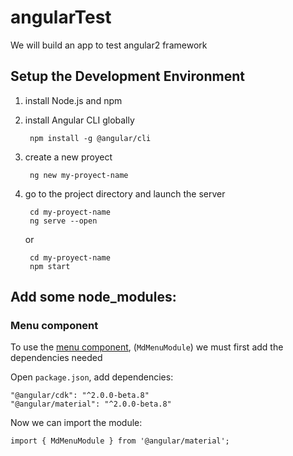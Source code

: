 # angularTest
We will build an app to test angular2 framework

## Setup the Development Environment
1. install Node.js and npm
2. install Angular CLI globally
		
		npm install -g @angular/cli
3. create a new proyect

		ng new my-proyect-name
4. go to the project directory and launch the server

		cd my-proyect-name
		ng serve --open 

	or

		cd my-proyect-name
		npm start 

## Add some node_modules:

### Menu component
To use the [menu component](https://material.angular.io/components/menu/overview), (```MdMenuModule```) we must first add the dependencies needed

Open ```package.json```, add dependencies:

	"@angular/cdk": "^2.0.0-beta.8"
	"@angular/material": "^2.0.0-beta.8"

Now we can import the module:
	
	import { MdMenuModule } from '@angular/material';
